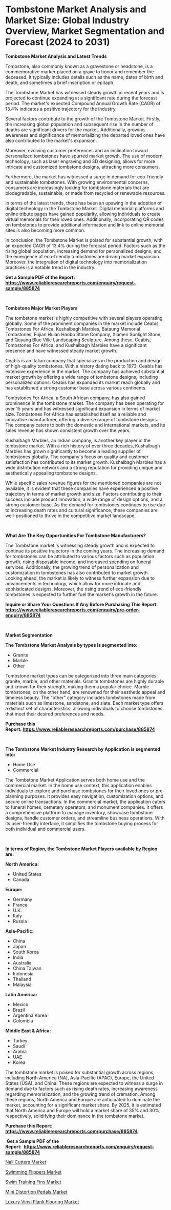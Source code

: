 <p><h1>Tombstone Market Analysis and Market Size: Global Industry Overview, Market Segmentation and Forecast (2024 to 2031)</h1></p><p><strong>Tombstone Market Analysis and Latest Trends</strong></p>
<p><p>Tombstone, also commonly known as a gravestone or headstone, is a commemorative marker placed on a grave to honor and remember the deceased. It typically includes details such as the name, dates of birth and death, and sometimes a brief inscription or epitaph.</p><p>The Tombstone Market has witnessed steady growth in recent years and is projected to continue expanding at a significant rate during the forecast period. The market's expected Compound Annual Growth Rate (CAGR) of 13.4% indicates a positive trajectory for the industry.</p><p>Several factors contribute to the growth of the Tombstone Market. Firstly, the increasing global population and subsequent rise in the number of deaths are significant drivers for the market. Additionally, growing awareness and significance of memorializing the departed loved ones have also contributed to the market's expansion.</p><p>Moreover, evolving customer preferences and an inclination toward personalized tombstones have spurred market growth. The use of modern technology, such as laser engraving and 3D designing, allows for more intricate and customized tombstone designs, attracting more consumers.</p><p>Furthermore, the market has witnessed a surge in demand for eco-friendly and sustainable tombstones. With growing environmental concerns, consumers are increasingly looking for tombstone materials that are biodegradable, sustainable, or made from recycled or renewable resources.</p><p>In terms of the latest trends, there has been an upswing in the adoption of digital technology in the Tombstone Market. Digital memorial platforms and online tribute pages have gained popularity, allowing individuals to create virtual memorials for their loved ones. Additionally, incorporating QR codes on tombstones to provide additional information and link to online memorial sites is also becoming more common.</p><p>In conclusion, the Tombstone Market is poised for substantial growth, with an expected CAGR of 13.4% during the forecast period. Factors such as the rising global population, increasing demand for personalized designs, and the emergence of eco-friendly tombstones are driving market expansion. Moreover, the integration of digital technology into memorialization practices is a notable trend in the industry.</p></p>
<p><strong>Get a Sample PDF of the Report:&nbsp; <a href="https://www.reliableresearchreports.com/enquiry/request-sample/885874">https://www.reliableresearchreports.com/enquiry/request-sample/885874</a></strong></p>
<p>&nbsp;</p>
<p><strong>Tombstone Major Market Players</strong></p>
<p><p>The tombstone market is highly competitive with several players operating globally. Some of the prominent companies in the market include Ceabis, Tombstones For Africa, Kushalbagh Marbles, Bataung Memorial Tombstones, Fujian Huian Haobo Stone Company, Xiamen Sunlight Stone, and Quyang Blue Ville Landscaping Sculpture. Among these, Ceabis, Tombstones For Africa, and Kushalbagh Marbles have a significant presence and have witnessed steady market growth.</p><p>Ceabis is an Italian company that specializes in the production and design of high-quality tombstones. With a history dating back to 1973, Ceabis has extensive experience in the market. The company has achieved substantial market growth by offering a wide range of tombstone designs, including personalized options. Ceabis has expanded its market reach globally and has established a strong customer base across various continents.</p><p>Tombstones For Africa, a South African company, has also gained prominence in the tombstone market. The company has been operating for over 15 years and has witnessed significant expansion in terms of market size. Tombstones For Africa has established itself as a reliable and innovative manufacturer, offering a diverse range of tombstone designs. The company caters to both the domestic and international markets, and its sales revenue has shown consistent growth over the years.</p><p>Kushalbagh Marbles, an Indian company, is another key player in the tombstone market. With a rich history of over three decades, Kushalbagh Marbles has grown significantly to become a leading supplier of tombstones globally. The company's focus on quality and customer satisfaction has contributed to its market growth. Kushalbagh Marbles has a wide distribution network and a strong reputation for providing unique and aesthetically appealing tombstone designs.</p><p>While specific sales revenue figures for the mentioned companies are not available, it is evident that these companies have experienced a positive trajectory in terms of market growth and size. Factors contributing to their success include product innovation, a wide range of design options, and a strong customer base. As the demand for tombstones continues to rise due to increasing death rates and cultural significance, these companies are well-positioned to thrive in the competitive market landscape.</p></p>
<p>&nbsp;</p>
<p><strong>What Are The Key Opportunities For Tombstone Manufacturers?</strong></p>
<p><p>The Tombstone market is witnessing steady growth and is expected to continue its positive trajectory in the coming years. The increasing demand for tombstones can be attributed to various factors such as population growth, rising disposable income, and increased spending on funeral services. Additionally, the growing trend of personalization and customization in tombstones has also contributed to market growth. Looking ahead, the market is likely to witness further expansion due to advancements in technology, which allow for more intricate and sophisticated designs. Moreover, the rising trend of eco-friendly tombstones is expected to further fuel the market's growth in the future.</p></p>
<p><strong>Inquire or Share Your Questions If Any Before Purchasing This Report: <a href="https://www.reliableresearchreports.com/enquiry/pre-order-enquiry/885874">https://www.reliableresearchreports.com/enquiry/pre-order-enquiry/885874</a></strong></p>
<p>&nbsp;</p>
<p><strong>Market Segmentation</strong></p>
<p><strong>The Tombstone Market Analysis by types is segmented into:</strong></p>
<p><ul><li>Granite</li><li>Marble</li><li>Other</li></ul></p>
<p><p>Tombstone market types can be categorized into three main categories: granite, marble, and other materials. Granite tombstones are highly durable and known for their strength, making them a popular choice. Marble tombstones, on the other hand, are renowned for their aesthetic appeal and timeless beauty. The "other" category includes tombstones made from materials such as limestone, sandstone, and slate. Each market type offers a distinct set of characteristics, allowing individuals to choose tombstones that meet their desired preferences and needs.</p></p>
<p><strong>Purchase this Report:&nbsp;<a href="https://www.reliableresearchreports.com/purchase/885874">https://www.reliableresearchreports.com/purchase/885874</a></strong></p>
<p>&nbsp;</p>
<p><strong>The Tombstone Market Industry Research by Application is segmented into:</strong></p>
<p><ul><li>Home Use</li><li>Commercial</li></ul></p>
<p><p>The Tombstone Market Application serves both home use and the commercial market. In the home use context, this application enables individuals to explore and purchase tombstones for their loved ones or pre-planning purposes. It provides easy navigation, customization options, and secure online transactions. In the commercial market, the application caters to funeral homes, cemetery operators, and monument companies. It offers a comprehensive platform to manage inventory, showcase tombstone designs, handle customer orders, and streamline business operations. With its user-friendly interface, it simplifies the tombstone buying process for both individual and commercial users.</p></p>
<p>&nbsp;</p>
<p><strong>In terms of Region, the Tombstone Market Players available by Region are:</strong></p>
<p>
    <p> <strong> North America: </strong>
        <ul>
            <li>United States</li>
            <li>Canada</li>
        </ul>
        </p> 
    <p> <strong> Europe: </strong>
        <ul>
            <li>Germany</li>
            <li>France</li>
            <li>U.K.</li>
            <li>Italy</li>
            <li>Russia</li>
        </ul>
        </p> 
    <p> <strong> Asia-Pacific: </strong>
        <ul>
            <li>China</li>
            <li>Japan</li>
            <li>South Korea</li>
            <li>India</li>
            <li>Australia</li>
            <li>China Taiwan</li>
            <li>Indonesia</li>
            <li>Thailand</li>
            <li>Malaysia</li>
        </ul>
        </p> 
    <p> <strong> Latin America: </strong>
        <ul>
            <li>Mexico</li>
            <li>Brazil</li>
            <li>Argentina Korea</li>
            <li>Colombia</li>
        </ul>
        </p> 
    <p> <strong> Middle East & Africa: </strong>
        <ul>
            <li>Turkey</li>
            <li>Saudi</li>
            <li>Arabia</li>
            <li>UAE</li>
            <li>Korea</li>
        </ul>
    </p>
    </p>
<p><p>The tombstone market is poised for substantial growth across regions, including North America (NA), Asia-Pacific (APAC), Europe, the United States (USA), and China. These regions are expected to witness a surge in demand due to factors such as rising death rates, increasing awareness regarding memorialization, and the growing trend of cremation. Among these regions, North America and Europe are anticipated to dominate the market, accounting for a significant market share. By 2025, it is estimated that North America and Europe will hold a market share of 35% and 30%, respectively, solidifying their dominance in the tombstone market.</p></p>
<p><strong>Purchase this Report: <a href="https://www.reliableresearchreports.com/purchase/885874">https://www.reliableresearchreports.com/purchase/885874</a></strong></p>
<p>&nbsp;<strong>Get a Sample PDF of the Report:&nbsp;&nbsp;<a href="https://www.reliableresearchreports.com/enquiry/request-sample/885874">https://www.reliableresearchreports.com/enquiry/request-sample/885874</a></strong></p>
<p><strong></strong></p>
<p><p><a href="https://github.com/RichRobinson5/Market-Research-Report-List-3/blob/main/nail-cutters-market.md">Nail Cutters Market</a></p><p><a href="https://github.com/NorbertYates/Market-Research-Report-List-3/blob/main/swimming-flippers-market.md">Swimming Flippers Market</a></p><p><a href="https://github.com/RoccoManning/Market-Research-Report-List-3/blob/main/swim-training-fins-market.md">Swim Training Fins Market</a></p><p><a href="https://github.com/chartsaturn/Market-Research-Report-List-1/blob/main/mini-distortion-pedals-market.md">Mini Distortion Pedals Market</a></p><p><a href="https://github.com/JameTravis/Market-Research-Report-List-3/blob/main/luxury-vinyl-plank-flooring-market.md">Luxury Vinyl Plank Flooring Market</a></p></p>